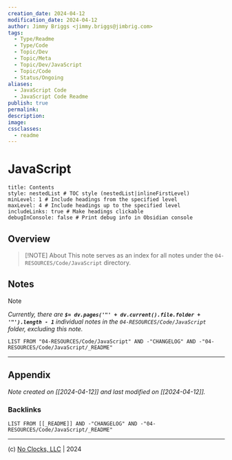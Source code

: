 ```yaml
---
creation_date: 2024-04-12
modification_date: 2024-04-12
author: Jimmy Briggs <jimmy.briggs@jimbrig.com>
tags:
  - Type/Readme
  - Type/Code
  - Topic/Dev
  - Topic/Meta
  - Topic/Dev/JavaScript
  - Topic/Code
  - Status/Ongoing
aliases:
  - JavaScript Code
  - JavaScript Code Readme
publish: true
permalink:
description:
image:
cssclasses:
  - readme
---
```



# JavaScript

```table-of-contents
title: Contents 
style: nestedList # TOC style (nestedList|inlineFirstLevel)
minLevel: 1 # Include headings from the specified level
maxLevel: 4 # Include headings up to the specified level
includeLinks: true # Make headings clickable
debugInConsole: false # Print debug info in Obsidian console
```

## Overview

> [!NOTE] About
> This note serves as an index for all notes under the `04-RESOURCES/Code/JavaScript` directory.

## Notes

> [!NOTE]
> *Currently, there are **`$= dv.pages('"' + dv.current().file.folder + '"').length - 1`**  individual notes in the `04-RESOURCES/Code/JavaScript` folder, excluding this note.*

```dataview
LIST FROM "04-RESOURCES/Code/JavaScript" AND -"CHANGELOG" AND -"04-RESOURCES/Code/JavaScript/_README"
```

***

## Appendix

*Note created on [[2024-04-12]] and last modified on [[2024-04-12]].*

### Backlinks

```dataview
LIST FROM [[_README]] AND -"CHANGELOG" AND -"04-RESOURCES/Code/JavaScript/_README"
```

***

(c) [No Clocks, LLC](https://github.com/noclocks) | 2024